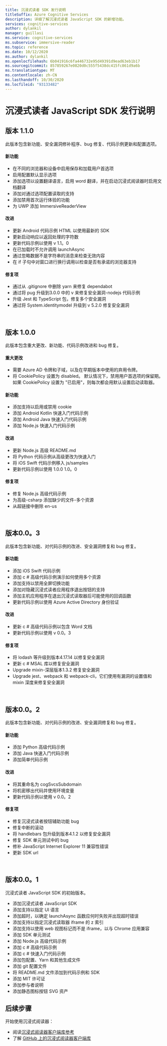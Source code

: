 ```yaml
---
title: 沉浸式读者 SDK 发行说明
titleSuffix: Azure Cognitive Services
description: 详细了解沉浸式读者 JavaScript SDK 的新增功能。
services: cognitive-services
author: dylankil
manager: guillasi
ms.service: cognitive-services
ms.subservice: immersive-reader
ms.topic: reference
ms.date: 10/12/2020
ms.author: dylankil
ms.openlocfilehash: 6b041916c6fa446732e95d49391d9ead63eb1b17
ms.sourcegitcommit: 857859267e0820d0c555f5438dc415fc861d9a6b
ms.translationtype: MT
ms.contentlocale: zh-CN
ms.lasthandoff: 10/30/2020
ms.locfileid: "93133482"
---
```

# <a name="immersive-reader-javascript-sdk-release-notes"></a>沉浸式读者 JavaScript SDK 发行说明

## <a name="version-110"></a>版本 1.1.0

此版本包含新功能、安全漏洞修补程序、bug 修复、代码示例更新和配置选项。

#### <a name="new-features"></a>新功能

* 在不同的浏览器和设备中启用保存和加载用户首选项
* 启用配置默认显示选项
* 添加选项以设置翻译语言，启用 word 翻译，并在启动沉浸式阅读器时启用文档翻译
* 添加对通过选项配置读取的支持
* 添加禁用首次运行体验的功能
* 为 UWP 添加 ImmersiveReaderView

#### <a name="improvements"></a>改进

* 更新 Android 代码示例 HTML 以使用最新的 SDK
* 更新启动响应以返回处理的字符数
* 更新代码示例以使用 v 1.1。0
* 在已加载时不允许调用 launchAsync
* 通过忽略数据不是字符串的消息来检查无效内容
* 在 if 子句中对窗口进行换行调用以检查是否有承诺的浏览器支持

#### <a name="fixes"></a>修复项

* 通过从 .gitignore 中删除 yarn 来修复 dependabot
* 通过将 pug 升级到3.0.0 中的 v 来修复安全漏洞-nodejs 代码示例
* 升级 Jest 和 TypeScript 包，修复多个安全漏洞
* 通过将 System.identitymodel 升级到 v 5.2.0 修复安全漏洞

<br>

## <a name="version-100"></a>版本 1.0.0

此版本包含重大更改、新功能、代码示例改进和 bug 修复。

#### <a name="breaking-changes"></a>重大更改

* 需要 Azure AD 令牌和子域，以及在早期版本中使用的弃用令牌。
* 将 CookiePolicy 设置为 disabled。 默认情况下，禁用用户首选项的保留期。 如果 CookiePolicy 设置为 "已启用"，则每次都会用默认设置启动读取器。

#### <a name="new-features"></a>新功能

* 添加支持以启用或禁用 cookie
* 添加 Android Kotlin 快速入门代码示例
* 添加 Android Java 快速入门代码示例
* 添加 Node.js 快速入门代码示例

#### <a name="improvements"></a>改进

* 更新 Node.js 高级 README.md
* 将 Python 代码示例从高级更改为快速入门
* 将 iOS Swift 代码示例移入 js/samples
* 更新代码示例以使用 1.0.0 1.0。0

#### <a name="fixes"></a>修复项

* 修复 Node.js 高级代码示例
* 为高级-csharp 添加缺少的文件-多个资源
* 从超链接中删除 en-us

<br>

## <a name="version-003"></a>版本0.0。3

此版本包含新功能、对代码示例的改进、安全漏洞修复和 bug 修复。

#### <a name="new-features"></a>新功能

* 添加 iOS Swift 代码示例
* 添加 c # 高级代码示例演示如何使用多个资源 
* 添加支持以禁用全屏切换功能
* 添加对隐藏沉浸式读者应用程序退出按钮的支持
* 添加主机应用程序在退出沉浸式读取器后可能使用的回调函数
* 更新代码示例以使用 Azure Active Directory 身份验证

#### <a name="improvements"></a>改进

* 更新 c # 高级代码示例以包含 Word 文档
* 更新代码示例以使用 v 0.0。3

#### <a name="fixes"></a>修复项

* 将 lodash 等升级到版本4.17.14 以修复安全漏洞
* 更新 c # MSAL 库以修复安全漏洞
* Upgrade mixin-深层版本1.3.2 修复安全漏洞
* Upgrade jest、webpack 和 webpack-cli，它们使用有漏洞的设置值和 mixin 深度来修复安全漏洞

<br>

## <a name="version-002"></a>版本0.0。2

此版本包含新功能、对代码示例的改进、安全漏洞修复和 bug 修复。

#### <a name="new-features"></a>新功能

* 添加 Python 高级代码示例
* 添加 Java 快速入门代码示例
* 添加简单代码示例

#### <a name="improvements"></a>改进

* 将其重命名为 cogSvcsSubdomain
* 将机密移出代码并使用环境变量
* 更新代码示例以使用 v 0.0。2

#### <a name="fixes"></a>修复项

* 修复沉浸式读者按钮辅助功能 bug
* 修复中断的滚动
* 将 handlebars 包升级到版本4.1.2 以修复安全漏洞
* 修复 SDK 单元测试中的 bug
* 修补 JavaScript Internet Explorer 11 兼容性错误
* 更新 SDK url

<br>

## <a name="version-001"></a>版本0.0。1

沉浸式读者 JavaScript SDK 的初始版本。

* 添加沉浸式读者 JavaScript SDK
* 添加支持以指定 UI 语言
* 添加超时，以确定 launchAsync 函数应何时失败并出现超时错误
* 添加支持以指定沉浸式读取器 iframe 的 z 索引
* 添加支持以使用 web 视图标记而不是 iframe，以与 Chrome 应用兼容
* 添加 SDK 单元测试
* 添加 Node.js 高级代码示例
* 添加 c # 高级代码示例
* 添加 c # 快速入门代码示例
* 添加包配置、Yarn 和其他生成文件
* 添加 git 配置文件
* 将 README.md 文件添加到代码示例和 SDK
* 添加 MIT 许可证
* 添加参与者说明
* 添加静态图标按钮 SVG 资产

## <a name="next-steps"></a>后续步骤

开始使用沉浸式阅读器：

* 阅读[沉浸式阅读器客户端库参考](./reference.md)
* 了解 [GitHub 上的沉浸式阅读器客户端库](https://github.com/microsoft/immersive-reader-sdk)
